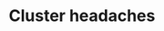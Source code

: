 ---
area: Clinical Skills
category: 3.18 Care of People with Neurological Problems
title: Cluster headaches
description: Erin talks to Dr Birrell
audio: /assets/audio/Doctor - Erin - Cluster Headaches - MQ.mp3
article: 
www: 
keywords: Cluster headaches, headache, migraine, prevention
youtube:
patient-script: /assets/publication/Erin - Patient.pdf
doctors-note: /assets/publication/Erin - Doctor.pdf
findings: /assets/publication/Erin - examination findings.pdf
lejog: /assets/publication/LEJOG.pdf
doctors-word: /assets/publication/Erin - mapping the doctor's words.pdf
transcription: /assets/publication/Erin - transcription.pdf
--- 